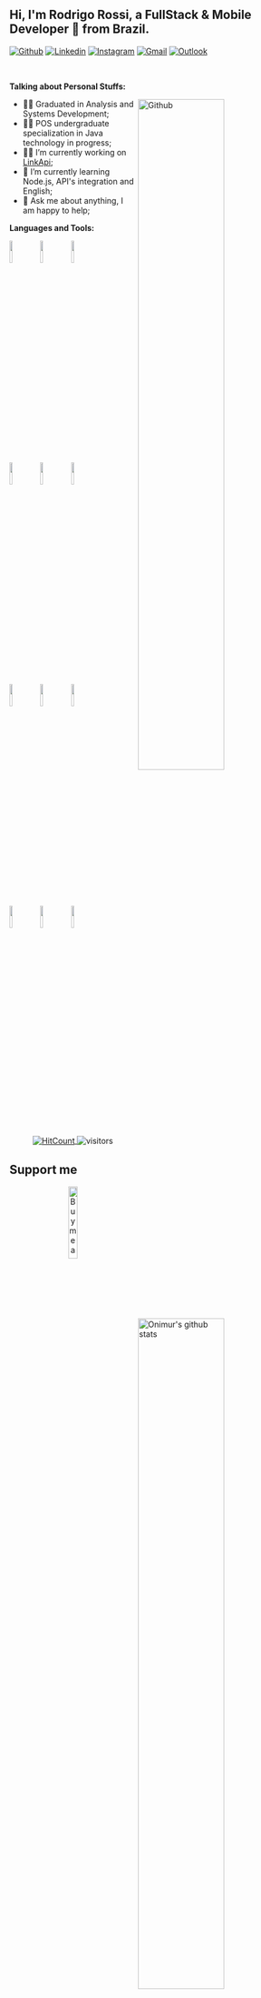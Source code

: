 <!-- Your title -->
## Hi, I'm Rodrigo Rossi, a FullStack & Mobile Developer 🚀 from Brazil.

<!-- Your badges
You can use the website to generate badges: https://shields.io/
-->

[![Github](https://img.shields.io/badge/-Github-000?style=flat&logo=Github&logoColor=white)](https://github.com/trentinrossi)
[![Linkedin](https://img.shields.io/badge/-LinkedIn-blue?style=flat&logo=Linkedin&logoColor=white)](https://www.linkedin.com/in/rodrigorossi/inst)
[![Instagram](https://img.shields.io/badge/-Instagram-c13584?style=flat&labelColor=c13584&logo=instagram&logoColor=white)](https://www.instagram.com/rossiorodrigo/)
[![Gmail](https://img.shields.io/badge/-Gmail-c14438?style=flat&logo=Gmail&logoColor=white)](mailto:rdrg.rossi@gmail.com)
[![Outlook](https://img.shields.io/badge/-Outlook-0078D4?style=flat&logo=Microsoft-Outlook&logoColor=white)](mailto:rdrg_rossio@hotmail.com)

&nbsp;

<!-- Talking about you -->
**Talking about Personal Stuffs:**

<!-- Any image aligned to the right. Beware the width -->
<img width="55%" align="right" alt="Github" src="https://raw.githubusercontent.com/onimur/.github/master/.resources/git-header.svg" />

- 👨‍🎓 Graduated in Analysis and Systems Development;
- 🧑‍🎓 POS undergraduate specialization in Java technology in progress;
- 🧑‍💼 I’m currently working on [LinkApi](https://www.linkapi.solutions/);
- 🌱 I’m currently learning Node.js, API's integration and English;
- 💬 Ask me about anything, I am happy to help;

**Languages and Tools:** 

<!-- Your github readme stats
You can use this api: https://github.com/anuraghazra/github-readme-stats
-->
<p>
  <a href="https://github.com/trentinrossi">
    <img width="55%" align="right" alt="Onimur's github stats" src="https://github-readme-stats.vercel.app/api?username=trentinrossi&show_icons=true&hide_border=true" />
  </a>
  
  <!-- Your languages and tools. Be careful with the alignment. 
  You can use this sites to get logos: https://www.vectorlogo.zone or https://simpleicons.org/
  -->
  <code><img width="10%" src="https://www.vectorlogo.zone/logos/java/java-ar21.svg"></code>
  <code><img width="10%" src="https://www.vectorlogo.zone/logos/javascript/javascript-ar21.svg"></code>
  <code><img width="10%" src="https://www.vectorlogo.zone/logos/android/android-ar21.svg"></code>
  <br />
  <code><img width="10%" src="https://www.vectorlogo.zone/logos/npmjs/npmjs-ar21.svg"></code>
  <code><img width="10%" src="https://www.vectorlogo.zone/logos/javaee_glassfish/javaee_glassfish-ar21.svg"></code>
  <code><img width="10%" src="https://www.vectorlogo.zone/logos/amazon_awslambda/amazon_awslambda-ar21.svg"></code>
  <br />
  <code><img width="10%" src="https://www.vectorlogo.zone/logos/mysql/mysql-ar21.svg"></code>
  <code><img width="10%" src="https://www.vectorlogo.zone/logos/sqlite/sqlite-ar21.svg"></code>
  <code><img width="10%" src="https://www.vectorlogo.zone/logos/firebase/firebase-ar21.svg"></code>
  <br />
  <code><img width="10%" src="https://www.vectorlogo.zone/logos/git-scm/git-scm-ar21.svg"></code>
  <code><img width="10%" src="https://www.vectorlogo.zone/logos/microsoft_azure/microsoft_azure-ar21.svg"></code>
  <code><img width="10%" src="https://www.vectorlogo.zone/logos/nodejs/nodejs-ar21.svg"></code>
</p>

<!-- Your hits or visitors
site: http://hits.dwyl.com or https://visitor-badge.glitch.me
Both apis are in trouble due to the number of requests, if you know any other to register visitors, great
-->
<p align="center">
  <a href="http://hits.dwyl.com/trentinrossi/trentinrossi" target="_blank">
    <img align="center" alt="HitCount" src="http://hits.dwyl.com/trentinrossi/trentinrossi.svg" />
  </a>
    <img align="center" alt="visitors" src="https://visitor-badge.glitch.me/badge?page_id=trentinrossi.trentinrossi" />
</p>

## Support me
<!-- Your support, if you have it 
I created these images, feel free to use them.
-->
<p align="center">  
  <a href="https://www.buymeacoffee.com/rodrigorossi" target="_blank">
      <img width="18%" alt="Buy me a coffee" src="https://raw.githubusercontent.com/onimur/.github/master/.resources/support-buy-coffee.png"/>
  </a>
</p>
